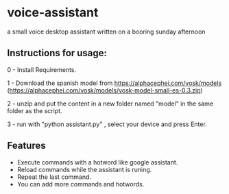 # voice-assistant
a small voice desktop assistant written on a booring sunday afternoon

## Instructions for usage:

0 - Install Requirements.

1 - Download the spanish model from https://alphacephei.com/vosk/models (https://alphacephei.com/vosk/models/vosk-model-small-es-0.3.zip)

2 - unzip and put the content in a new folder named "model" in the same folder as the script.

3 - run with "python assistant.py" , select your device and press Enter.

## Features
 - Execute commands with a hotword like google assistant.
 - Reload commands while the assistant is runing.
 - Repeat the last command.
 - You can add more commands and hotwords.
